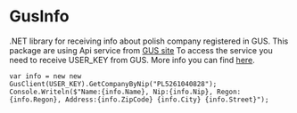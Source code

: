 # GusInfo
.NET library for receiving info about polish company registered in GUS. This package are using Api service from [GUS site](https://wyszukiwarkaregon.stat.gov.pl/appBIR/index.aspx)
To access the service you need to receive USER_KEY from GUS. More info you can find [here](http://bip.stat.gov.pl/dzialalnosc-statystyki-publicznej/rejestr-regon/interfejsyapi/jak-skorzystac-informacja-dla-podmiotow-komercyjnych/).

```
var info = new new GusClient(USER_KEY).GetCompanyByNip("PL5261040828");
Console.Writeln($"Name:{info.Name}, Nip:{info.Nip}, Regon:{info.Regon}, Address:{info.ZipCode} {info.City} {info.Street}");
```
